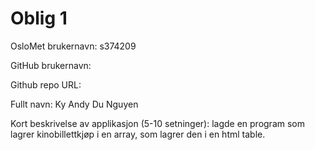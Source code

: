 Oblig 1
=======
OsloMet brukernavn: s374209

GitHub brukernavn: 

Github repo URL: 

Fullt navn: Ky Andy Du Nguyen

Kort beskrivelse av applikasjon (5-10 setninger):
lagde en program som lagrer kinobillettkjøp i en array, som lagrer den i en html table.
